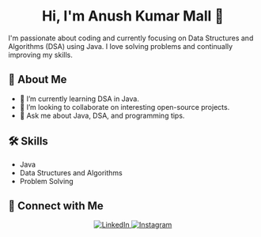 <h1 align="center">Hi, I'm Anush Kumar Mall 👋</h1>

I'm passionate about coding and currently focusing on Data Structures and Algorithms (DSA) using Java. I love solving problems and continually improving my skills.

## 🚀 About Me
- 🌱 I’m currently learning DSA in Java.
- 🤝 I’m looking to collaborate on interesting open-source projects.
- 💬 Ask me about Java, DSA, and programming tips.

## 🛠️ Skills
- Java
- Data Structures and Algorithms
- Problem Solving

## 🔗 Connect with Me
<p align="center">
  <a href="https://www.linkedin.com/in/anush-kumar-mall-433547300?utm_source=share&utm_campaign=share_via&utm_content=profile&utm_medium=android_app">
    <img src="https://img.icons8.com/ios-filled/50/0077B5/linkedin.png" alt="LinkedIn"/>
  </a>
  <a href="https://www.instagram.com/anushkumar13?igsh=NWc5a3VwbHN3bzZ0">
    <img src="https://img.icons8.com/ios-filled/50/833AB4/instagram-new.png" alt="Instagram"/>
  </a>
</p>







